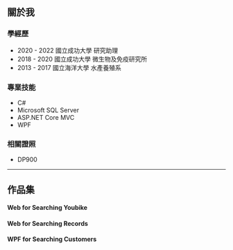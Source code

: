 ## 關於我

### 學經歷
- 2020 - 2022 國立成功大學 研究助理
- 2018 - 2020 國立成功大學 微生物及免疫研究所
- 2013 - 2017 國立海洋大學 水產養殖系

### 專業技能
- C#
- Microsoft SQL Server
- ASP.NET Core MVC
- WPF

### 相關證照
- DP900

----

## 作品集
#### Web for Searching Youbike

#### Web for Searching Records

#### WPF for Searching Customers



<!--
**Riley-Shu/Riley-Shu** is a ✨ _special_ ✨ repository because its `README.md` (this file) appears on your GitHub profile.

Here are some ideas to get you started:

- 🔭 I’m currently working on ...
- 🌱 I’m currently learning ...
- 👯 I’m looking to collaborate on ...
- 🤔 I’m looking for help with ...
- 💬 Ask me about ...
- 📫 How to reach me: ...
- 😄 Pronouns: ...
- ⚡ Fun fact: ...
-->
